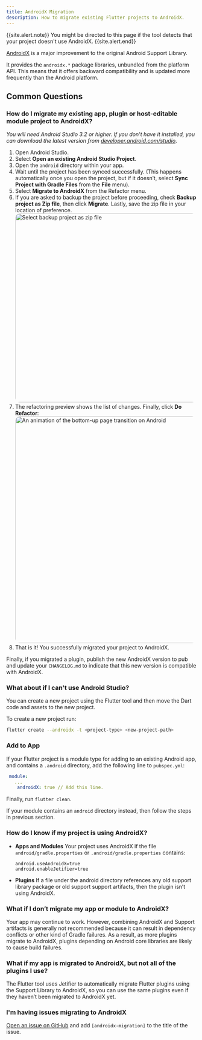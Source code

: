 ```yaml
---
title: AndroidX Migration
description: How to migrate existing Flutter projects to AndroidX.
---
```


{{site.alert.note}}
  You might be directed to this page if the tool detects that your project
  doesn't use AndroidX.
{{site.alert.end}}

[AndroidX](https://developer.android.com/jetpack/androidx) is a major improvement
to the original Android Support Library.

It provides the `androidx.*` package libraries, unbundled from the platform API.
This means that it offers backward compatibility and is updated more frequently
than the Android platform.

## Common Questions

### How do I migrate my existing app, plugin or host-editable module project to AndroidX?

_You will need Android Studio 3.2 or higher. If you don’t have it installed,
you can download the latest version from
[developer.android.com/studio](https://developer.android.com/studio)_.

1. Open Android Studio.
2. Select **Open an existing Android Studio Project**.
3. Open the `android` directory within your app.
4. Wait until the project has been synced successfully.
  (This happens automatically once you open the project, but if it doesn’t,
   select **Sync Project with Gradle Files** from the **File** menu).
5. Select **Migrate to AndroidX** from the Refactor menu.
6. If you are asked to backup the project before proceeding,
   check **Backup project as Zip file**, then click **Migrate**. Lastly, save
   the zip file in your location of preference.
  <img
      width="500"
      style="border-radius: 12px;"
      src="/images/androidx/migrate_prompt.png"
      class="figure-img img-fluid"
      alt="Select backup project as zip file" />
7. The refactoring preview shows the list of changes. Finally, click **Do Refactor**:
  <img
      width="600"
      style="border-radius: 12px;"
      src="/images/androidx/do_androidx_refactor.png"
      class="figure-img img-fluid"
      alt="An animation of the bottom-up page transition on Android" />
8. That is it! You successfully migrated your project to AndroidX.

Finally, if you migrated a plugin, publish the new AndroidX version to pub and update
your `CHANGELOG.md` to indicate that this new version is compatible with AndroidX.

### What about if I can't use Android Studio?

You can create a new project using the Flutter tool and then move the Dart code and
assets to the new project.

To create a new project run:

```bash
flutter create --androidx -t <project-type> <new-project-path>
```

### Add to App

If your Flutter project is a module type for adding to an existing Android app, and 
contains a `.android` directory, add the following line to `pubspec.yml`:

```yaml
 module:
   ...
    androidX: true // Add this line.
```

Finally, run `flutter clean`.

If your module contains an `android` directory instead, then follow the
steps in previous section.

### How do I know if my project is using AndroidX?

* **Apps and Modules**
  Your project uses AndroidX if the file `android/gradle.properties` or
  `.android/gradle.properties` contains:

  ```
  android.useAndroidX=true
  android.enableJetifier=true
  ```

* **Plugins**
  If a file under the android directory references any old support library package
  or old support support artifacts, then the plugin isn’t using AndroidX.

### What if I don’t migrate my app or module to AndroidX?

Your app may continue to work. However, combining AndroidX and Support artifacts
is generally not recommended because it can result in dependency conflicts or
other kind of Gradle failures. As a result, as more plugins migrate to AndroidX,
plugins depending on Android core libraries are likely to cause build failures.

### What if my app is migrated to AndroidX, but not all of the plugins I use?

The Flutter tool uses Jetifier to automatically migrate Flutter plugins using
the Support Library to AndroidX, so you can use the same plugins even if they
haven’t been migrated to AndroidX yet.

### I'm having issues migrating to AndroidX

[Open an issue on GitHub](https://github.com/flutter/flutter/issues/new/choose)
and add `[androidx-migration]` to the title of the issue.

